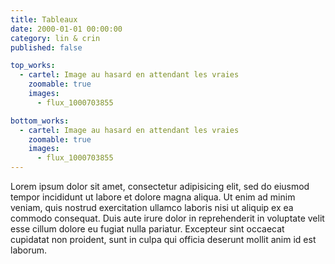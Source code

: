 ```yaml
---
title: Tableaux
date: 2000-01-01 00:00:00
category: lin & crin
published: false

top_works:
  - cartel: Image au hasard en attendant les vraies
    zoomable: true
    images:
      - flux_1000703855

bottom_works:
  - cartel: Image au hasard en attendant les vraies
    zoomable: true
    images:
      - flux_1000703855
---
```


Lorem ipsum dolor sit amet, consectetur adipisicing elit, sed do eiusmod tempor incididunt ut labore et dolore magna aliqua. Ut enim ad minim veniam, quis nostrud exercitation ullamco laboris nisi ut aliquip ex ea commodo consequat. Duis aute irure dolor in reprehenderit in voluptate velit esse cillum dolore eu fugiat nulla pariatur. Excepteur sint occaecat cupidatat non proident, sunt in culpa qui officia deserunt mollit anim id est laborum.

